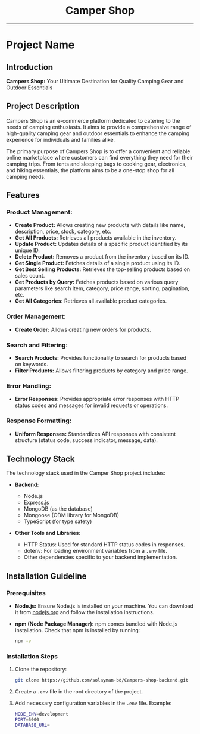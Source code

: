 <div align="center">
  <h1>Camper Shop</h1>
</div>

---

# Project Name

## Introduction

**Campers Shop:** Your Ultimate Destination for Quality Camping Gear and Outdoor Essentials

## Project Description

Campers Shop is an e-commerce platform dedicated to catering to the needs of camping enthusiasts. It aims to provide a comprehensive range of high-quality camping gear and outdoor essentials to enhance the camping experience for individuals and families alike.

The primary purpose of Campers Shop is to offer a convenient and reliable online marketplace where customers can find everything they need for their camping trips. From tents and sleeping bags to cooking gear, electronics, and hiking essentials, the platform aims to be a one-stop shop for all camping needs.

## Features

### Product Management:

- **Create Product:** Allows creating new products with details like name, description, price, stock, category, etc.
- **Get All Products:** Retrieves all products available in the inventory.
- **Update Product:** Updates details of a specific product identified by its unique ID.
- **Delete Product:** Removes a product from the inventory based on its ID.
- **Get Single Product:** Fetches details of a single product using its ID.
- **Get Best Selling Products:** Retrieves the top-selling products based on sales count.
- **Get Products by Query:** Fetches products based on various query parameters like search item, category, price range, sorting, pagination, etc.
- **Get All Categories:** Retrieves all available product categories.

### Order Management:

- **Create Order:** Allows creating new orders for products.

### Search and Filtering:

- **Search Products:** Provides functionality to search for products based on keywords.
- **Filter Products:** Allows filtering products by category and price range.

### Error Handling:

- **Error Responses:** Provides appropriate error responses with HTTP status codes and messages for invalid requests or operations.

### Response Formatting:

- **Uniform Responses:** Standardizes API responses with consistent structure (status code, success indicator, message, data).

## Technology Stack

The technology stack used in the Camper Shop project includes:

- **Backend:**

  - Node.js
  - Express.js
  - MongoDB (as the database)
  - Mongoose (ODM library for MongoDB)
  - TypeScript (for type safety)

- **Other Tools and Libraries:**
  - HTTP Status: Used for standard HTTP status codes in responses.
  - dotenv: For loading environment variables from a `.env` file.
  - Other dependencies specific to your backend implementation.

## Installation Guideline

### Prerequisites

- **Node.js:** Ensure Node.js is installed on your machine. You can download it from [nodejs.org](https://nodejs.org/) and follow the installation instructions.

- **npm (Node Package Manager):** npm comes bundled with Node.js installation. Check that npm is installed by running:
  ```bash
  npm -v
  ```

### Installation Steps

1. Clone the repository:

   ```bash
   git clone https://github.com/solayman-bd/Campers-shop-backend.git

   ```

2. Create a `.env` file in the root directory of the project.
3. Add necessary configuration variables in the `.env` file.
   Example:
   ```bash
   NODE_ENV=development
   PORT=5000
   DATABASE_URL=
   ```
